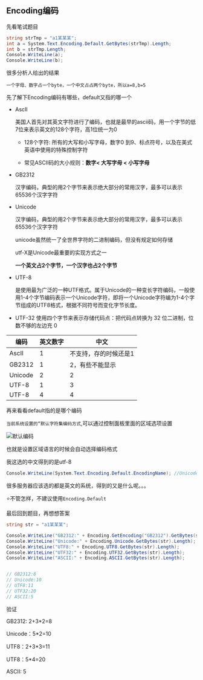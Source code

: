 ## Encoding编码


先看笔试题目

```c#
string strTmp = "a1某某某";
int a = System.Text.Encoding.Default.GetBytes(strTmp).Length;
int b = strTmp.Length;
Console.WriteLine(a);
Console.WriteLine(b);
```

很多分析人给出的结果

```一个字母、数字占一个byte，一个中文占占两个byte，所以a=8,b=5```

先了解下Encoding编码有哪些，default又指的哪一个

* AscII

    美国人首先对其英文字符进行了编码，也就是最早的ascii码，用一个字节的低7位来表示英文的128个字符，高1位统一为0

    * 128个字符: 所有的大写和小写字母，数字0 到9、标点符号，以及在美式英语中使用的特殊控制字符

    * 常见ASCII码的大小规则：**数字< 大写字母 < 小写字母**


* GB2312

    汉字编码，典型的用2个字节来表示绝大部分的常用汉字，最多可以表示65536个汉字字符

* Unicode

    汉字编码，典型的用2个字节来表示绝大部分的常用汉字，最多可以表示65536个汉字字符


    unicode虽然统一了全世界字符的二进制编码，但没有规定如何存储

    utf-X是Unicode最重要的实现方式之一

    **一个英文占2个字节，一个汉字也占2个字节**

* UTF-8

    是使用最为广泛的一种UTF格式。属于Unicode的一种变长字符编码，一般使用1-4个字节编码表示一个Unicode字符，即将一个Unicode字符编为1-4个字节组成的UTF8格式，根据不同符号而变化字节长度。

* UTF-32
    使用四个字节来表示存储代码点：把代码点转换为 32 位二进制，位数不够的左边充 0

|编码|英文数字|中文|
|---|---|---|
|AscII|1|不支持，存的时候还是1|
|GB2312|1|2，有些不能显示|
|Unicode|2|2|
|UTF-8|1|3|
|UTF-8|4|4|

再来看看default指的是哪个编码

```当前系统设置的“默认字符集编码方式```,可以通过控制面板里面的区域选项设置

![默认编码](https://img-blog.csdnimg.cn/20200918133517592.png?x-oss-process=image/watermark,type_ZmFuZ3poZW5naGVpdGk,shadow_10,text_aHR0cHM6Ly9ibG9nLmNzZG4ubmV0L3FxXzM4NjU1NTU2,size_16,color_FFFFFF,t_70#pic_center)

也就是设置区域语言的时候会自动选择编码格式

我这选的中文得到的是utf-8

```c#
Console.WriteLine(System.Text.Encoding.Default.EncodingName); //Unicode (UTF-8) 
```

很多服务器应该选的都是英文的系统，得到的又是什么呢。。。

⭐不管怎样，不建议使用```Encoding.Default```


最后回到题目，再想想答案


```c#
string str = "a1某某某";

Console.WriteLine("GB2312:" + Encoding.GetEncoding("GB2312").GetBytes(str).Length);
Console.WriteLine("Unicode:" + Encoding.Unicode.GetBytes(str).Length);
Console.WriteLine("UTF8:" + Encoding.UTF8.GetBytes(str).Length);
Console.WriteLine("UTF32:" + Encoding.UTF32.GetBytes(str).Length);
Console.WriteLine("ASCII:" + Encoding.ASCII.GetBytes(str).Length);


// GB2312:8
// Unicode:10
// UTF8:11
// UTF32:20
// ASCII:5
```

验证

GB2312: 2+3*2=8

Unicode：5*2=10

UTF8：2+3*3=11

UTF8：5*4=20

ASCII: 5




